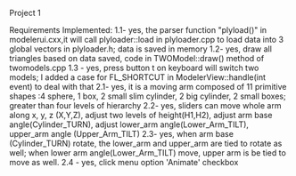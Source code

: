 
Project 1

Requirements Implemented:
1.1-  yes, the parser function "plyload()" in modelerui.cxx,it will call plyloader::load in plyloader.cpp to load data into 3 global vectors in plyloader.h; data is saved in memory
1.2-  yes, draw all triangles based on data saved, code in TWOModel::draw() method of twomodels.cpp
1.3 - yes, press button t on keyboard will switch two models; I added a case for FL_SHORTCUT in ModelerView::handle(int event) to deal with that
2.1-  yes, it is a moving arm composed of 11 primitive shapes :4 sphere, 1 box, 2 small slim cylinder, 2 big cylinder, 2 small boxes; greater than four levels of hierarchy
2.2-  yes, sliders can  move whole arm along x, y, z (X,Y,Z), adjust two levels of height(H1,H2), adjust arm base angle(Cylinder_TURN), adjust lower_arm angle(Lower_Arm_TILT), upper_arm angle (Upper_Arm_TILT)
2.3-  yes, when arm base (Cylinder_TURN) rotate, the lower_arm and upper_arm are tied to rotate as well; when lower arm angle(Lower_Arm_TILT) move, upper arm is be tied to move as well.
2.4 - yes, click menu option 'Animate' checkbox